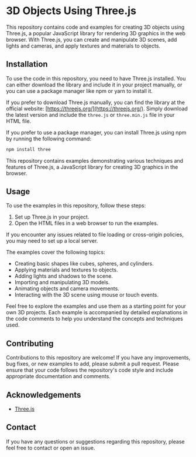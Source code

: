 # 3D Objects Using Three.js

This repository contains code and examples for creating 3D objects using Three.js, a popular JavaScript library for rendering 3D graphics in the web browser. With Three.js, you can create and manipulate 3D scenes, add lights and cameras, and apply textures and materials to objects.

## Installation

To use the code in this repository, you need to have Three.js installed. You can either download the library and include it in your project manually, or you can use a package manager like npm or yarn to install it.

If you prefer to download Three.js manually, you can find the library at the official website: [https://threejs.org/](https://threejs.org/). Simply download the latest version and include the `three.js` or `three.min.js` file in your HTML file.

If you prefer to use a package manager, you can install Three.js using npm by running the following command:

```bash
npm install three
```


This repository contains examples demonstrating various techniques and features of Three.js, a JavaScript library for creating 3D graphics in the browser.

## Usage

To use the examples in this repository, follow these steps:

1. Set up Three.js in your project.
2. Open the HTML files in a web browser to run the examples.

If you encounter any issues related to file loading or cross-origin policies, you may need to set up a local server.

The examples cover the following topics:

- Creating basic shapes like cubes, spheres, and cylinders.
- Applying materials and textures to objects.
- Adding lights and shadows to the scene.
- Importing and manipulating 3D models.
- Animating objects and camera movements.
- Interacting with the 3D scene using mouse or touch events.

Feel free to explore the examples and use them as a starting point for your own 3D projects. Each example is accompanied by detailed explanations in the code comments to help you understand the concepts and techniques used.

## Contributing

Contributions to this repository are welcome! If you have any improvements, bug fixes, or new examples to add, please submit a pull request. Please ensure that your code follows the repository's code style and include appropriate documentation and comments.


## Acknowledgements

- [Three.js](https://threejs.org/)

## Contact

If you have any questions or suggestions regarding this repository, please feel free to contact or open an issue.
